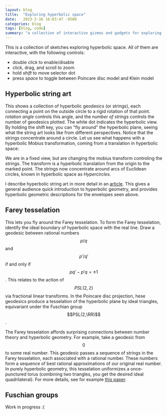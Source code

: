 ```yaml
---
layout: blog 
title:  "Exploring hyperbolic space"
date:   2023-2-16 16:03:47 -0500
categories: blog
tags: [blog, code]
summary: "a collection of interactive gizmos and gadgets for exploring hyperbolic spcae"
---
```




<script language="javascript" type="text/javascript" src="/sketch/libraries/p5.min.js"></script>
<script language="javascript" type="text/javascript" src="/sketch/libraries/p5.gui.js"></script>
<script language="javascript" type="text/javascript" src="/sketch/libraries/MyGUI/MyGUI.js"></script>
<script language="javascript" type="text/javascript" src="/sketch/strings/Farey/farey.js"></script>
<script language="javascript" type="text/javascript" src="/sketch/libraries/zoom_instanced.js"></script>


This is a collection of sketches exploring hyperbolic space. All of them are interactive, with the following controls:
- double click to enable/disable
- click, drag, and scroll to zoom
- hold *shift* to move selector dot
- press *space* to toggle between Poincare disc model and Klein model

## Hyperbolic string art

<div class="container" style="
    margin-top:0% ;
    margin-bottom:0% ;
	position: relative;
    ">
    <div class="sketch" id="ellipticStringArt"></div>
</div>

This shows a collection of hyperbolic geodesics (or strings), each connecting a point on the outside circle to a rigid rotation of that point. *rotation angle* controls this angle, and the *number of strings* controls the number of geodesics plotted. The white dot indicates the hyperbolic view. By holding the shift key, you can "fly around" the hyperbolic plane, seeing what the string art looks like from different perspectives. Notice that the strings concentrate around a circle. Let us see what happens with a hyperbolic Mobius transformation, coming from a translation in hyperbolic space:

<div class="container" style="
    margin-top:0% ;
    margin-bottom:0% ;
	position: relative;
    ">
    <div class="sketch" id="loxodromicStringArt"></div>
</div>

We are in a fixed view, but are changing the mobius transform controling the strings. The transform is a hyperbolic translation from the origin to the marked point. The strings now concentrate around arcs of Euclidean circles, known in hyperbolic space as *Hypercircles*. 

I  describe hyperbolic string art in more detail in an [article](\files\hyperbolic_string_art.pdf). This gives a general audience quick introduction to hyperbolic geometry, and provides hyperbolic geometric descriptions for the envelopes seen above.

## Farey tesselation

<div class="container" style="
    margin-top:0% ;
    margin-bottom:0% ;
    ">
    <div class="sketch" id="farey"></div>
</div>

This lets you fly around the Farey tesselation. To form the Farey tesselation, identify the ideal boundary of hyperbolic space with the real line. Draw a geodesic between rational numbers $$p/q$$ and $$p'/q'$$ if and only if $$pq'-p'q=\pm 1$$. This relates to the action of $$PSL(2,\mathbb{Z})$$ via fractional linear transforms. In the Poincare disc projection,  hese geodesics produce a tesselation of the hyperbolic plane by ideal triangles, equivariant under the Fuschian group $$PSL(2,\RR)$$. 

The Farey tesselation affords surprising connections between number theory and hyperbolic geometry. For example, take a geodesic from $$0$$ to some real number. This geodesic passes a sequence of strings in the Farey tesselation, each associated with a rational number. These numbers form a sequence of best rational approximations of our original real number. In purely hyperbolic geometry, this tesselation uniformizes a once-punctured torus (combining two triangles, you get the desired ideal quadrilateral). For more details, see for example  [this paper](https://www.mathi.uni-heidelberg.de/~lee/Mareike02.pdf). 

## Fuschian groups


<div class="container" style="
    margin-top:0% ;
    margin-bottom:0% ;
    ">
    <div class="sketch" id="fuschian"></div>
</div>

Work in progress :( 
